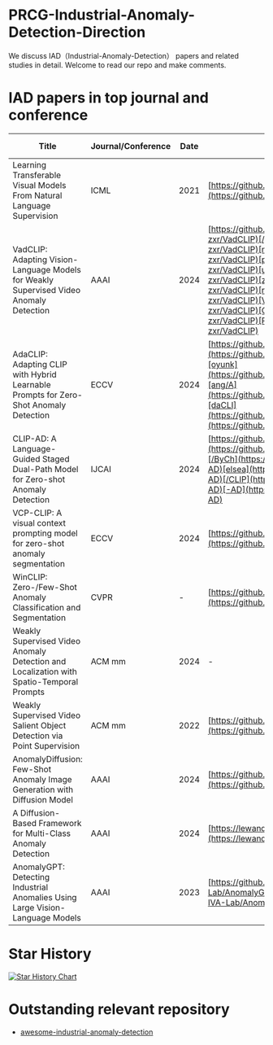 # PRCG-Industrial-Anomaly-Detection-Direction

We discuss IAD（Industrial-Anomaly-Detection） papers and related studies in detail. Welcome to read our repo and make comments.


# IAD papers in top journal and conference


| Title                                                                                   | Journal/Conference | Date | Github Link                                                                                                                                                                                                                                                                                                                                                                                                                               | Research Direction |
| --------------------------------------------------------------------------------------- | ------------------ | ---- | ----------------------------------------------------------------------------------------------------------------------------------------------------------------------------------------------------------------------------------------------------------------------------------------------------------------------------------------------------------------------------------------------------------------------------------------- | ------------------ |
| Learning Transferable Visual Models From Natural Language Supervision                   | ICML               | 2021 | [https://github.com/openai/CLIP](https://github.com/openai/CLIP)                                                                                                                                                                                                                                                                                                                                                                          | CLIP               |
| VadCLIP: Adapting Vision-Language Models for Weakly Supervised Video Anomaly Detection  | AAAI               | 2024 | [https://github.com](https://github.com/nwpu-zxr/VadCLIP)[/](https://github.com/nwpu-zxr/VadCLIP)[nw](https://github.com/nwpu-zxr/VadCLIP)[p](https://github.com/nwpu-zxr/VadCLIP)[u-](https://github.com/nwpu-zxr/VadCLIP)[zx](https://github.com/nwpu-zxr/VadCLIP)[r/](https://github.com/nwpu-zxr/VadCLIP)[Vad](https://github.com/nwpu-zxr/VadCLIP)[CLI](https://github.com/nwpu-zxr/VadCLIP)[P](https://github.com/nwpu-zxr/VadCLIP) | CLIP               |
| AdaCLIP: Adapting CLIP with Hybrid Learnable Prompts for Zero-Shot Anomaly Detection    | ECCV               | 2024 | [https://github.com/ca](https://github.com/caoyunkang/AdaCLIP)[oyunk](https://github.com/caoyunkang/AdaCLIP)[ang/A](https://github.com/caoyunkang/AdaCLIP)[daCLI](https://github.com/caoyunkang/AdaCLIP)[P](https://github.com/caoyunkang/AdaCLIP)                                                                                                                                                                                        | CLIP               |
| CLIP-AD: A Language-Guided Staged Dual-Path Model for Zero-shot Anomaly Detection       | IJCAI              | 2024 | [https://github.com](https://github.com/ByChelsea/CLIP-AD)[/ByCh](https://github.com/ByChelsea/CLIP-AD)[elsea](https://github.com/ByChelsea/CLIP-AD)[/CLIP](https://github.com/ByChelsea/CLIP-AD)[-AD](https://github.com/ByChelsea/CLIP-AD)                                                                                                                                                                                              | CLIP               |
| VCP-CLIP: A visual context prompting model for zero-shot anomaly segmentation           | ECCV               | 2024 | [https://github.com/xiaozhen228/VCP-CLIP](https://github.com/xiaozhen228/VCP-CLIP)                                                                                                                                                                                                                                                                                                                                                        | CLIP               |
| WinCLIP: Zero-/Few-Shot Anomaly Classification and Segmentation                         | CVPR               | -    | [https://github.com/caoyunkang/WinClip](https://github.com/caoyunkang/WinClip)                                                                                                                                                                                                                                                                                                                                                            | WinCLIP            |
| Weakly Supervised Video Anomaly Detection and Localization with Spatio-Temporal Prompts | ACM mm             | 2024 | -                                                                                                                                                                                                                                                                                                                                                                                                                                         | VAD                |
| Weakly Supervised Video Salient Object Detection via Point Supervision                  | ACM mm             | 2022 | [https://github.com/shuyonggao/PVSOD](https://github.com/shuyonggao/PVSOD)                                                                                                                                                                                                                                                                                                                                                                | Object Detection   |
| AnomalyDiffusion: Few-Shot Anomaly Image Generation with Diffusion Model                | AAAI               | 2024 | [https://github.com/sjtuplayer/anomalydiffusion](https://github.com/sjtuplayer/anomalydiffusion)                                                                                                                                                                                                                                                                                                                                          | Diffusion          |
| A Diffusion-Based Framework for Multi-Class Anomaly Detection                           | AAAI               | 2024 | [https://lewandofskee.github.io/projects/diad](https://lewandofskee.github.io/projects/diad)                                                                                                                                                                                                                                                                                                                                              | Diffusion          |
| AnomalyGPT: Detecting Industrial Anomalies Using Large Vision-Language Models           | AAAI               | 2023 | [https://github.com/CASIA-IVA-Lab/AnomalyGPT](https://github.com/CASIA-IVA-Lab/AnomalyGPT)                                                                                                                                                                                                                                                                                                                                                | IAD&LVLM           |



# Star History

[![Star History Chart](https://api.star-history.com/svg?repos=szz213/PRCG-Industrial-Anomaly-Detection-Direction&type=Date)](https://star-history.com/#szz213/PRCG-Industrial-Anomaly-Detection-Direction&Date)


# Outstanding relevant repository

* [awesome-industrial-anomaly-detection](https://github.com/M-3LAB/awesome-industrial-anomaly-detection)
